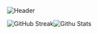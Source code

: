 ![Header](https://cdn.discordapp.com/attachments/768762518540648491/1063792169493745674/header.png)

![GitHub Streak](http://github-readme-streak-stats.herokuapp.com?user=antoinebqt&theme=react)![Githu Stats](https://cdn.discordapp.com/attachments/768762518540648491/1063802376034734190/2023-01-14_13h49_07.png)
